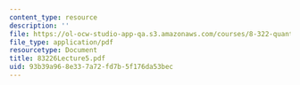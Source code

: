 ```yaml
---
content_type: resource
description: ''
file: https://ol-ocw-studio-app-qa.s3.amazonaws.com/courses/8-322-quantum-theory-ii-spring-2003/93b39a968e337a72fd7b5f176da53bec_83226Lecture5.pdf
file_type: application/pdf
resourcetype: Document
title: 83226Lecture5.pdf
uid: 93b39a96-8e33-7a72-fd7b-5f176da53bec
---
```

